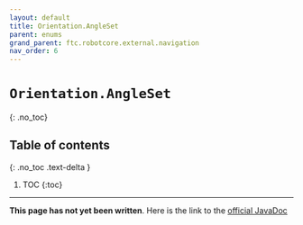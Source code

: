 ```yaml
---
layout: default
title: Orientation.AngleSet
parent: enums
grand_parent: ftc.robotcore.external.navigation
nav_order: 6
---
```

# `Orientation.AngleSet`
{: .no_toc}

## Table of contents
{: .no_toc .text-delta }

1. TOC
{:toc}
---
**This page has not yet been written**. Here is the link to the [official JavaDoc](https://ftctechnh.github.io/ftc_app/doc/javadoc/org/firstinspires/ftc/robotcore/external/navigation/Orientation.AngleSet.html)
        